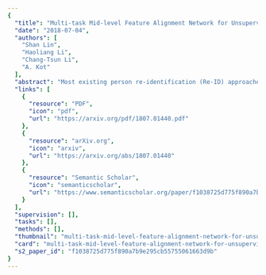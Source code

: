 ```yaml
---
{
  "title": "Multi-task Mid-level Feature Alignment Network for Unsupervised Cross-Dataset Person Re-Identification",
  "date": "2018-07-04",
  "authors": [
    "Shan Lin",
    "Haoliang Li",
    "Chang-Tsun Li",
    "A. Kot"
  ],
  "abstract": "Most existing person re-identification (Re-ID) approaches follow a supervised learning framework, in which a large number of labelled matching pairs are required for training. Such a setting severely limits their scalability in real-world applications where no labelled samples are available during the training phase. To overcome this limitation, we develop a novel unsupervised Multi-task Mid-level Feature Alignment (MMFA) network for the unsupervised cross-dataset person re-identification task. Under the assumption that the source and target datasets share the same set of mid-level semantic attributes, our proposed model can be jointly optimised under the person's identity classification and the attribute learning task with a cross-dataset mid-level feature alignment regularisation term. In this way, the learned feature representation can be better generalised from one dataset to another which further improve the person re-identification accuracy. Experimental results on four benchmark datasets demonstrate that our proposed method outperforms the state-of-the-art baselines.",
  "links": [
    {
      "resource": "PDF",
      "icon": "pdf",
      "url": "https://arxiv.org/pdf/1807.01440.pdf"
    },
    {
      "resource": "arXiv.org",
      "icon": "arxiv",
      "url": "https://arxiv.org/abs/1807.01440"
    },
    {
      "resource": "Semantic Scholar",
      "icon": "semanticscholar",
      "url": "https://www.semanticscholar.org/paper/f1038725d775f890a7b9e295cb55755061663d9b"
    }
  ],
  "supervision": [],
  "tasks": [],
  "methods": [],
  "thumbnail": "multi-task-mid-level-feature-alignment-network-for-unsupervised-cross-dataset-person-re-identification-thumb.jpg",
  "card": "multi-task-mid-level-feature-alignment-network-for-unsupervised-cross-dataset-person-re-identification-card.jpg",
  "s2_paper_id": "f1038725d775f890a7b9e295cb55755061663d9b"
}
---
```


